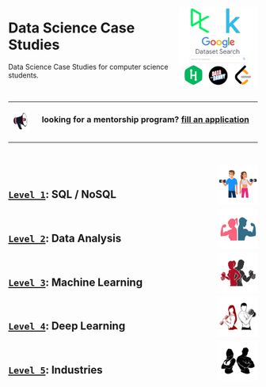 <a href="/Data-Science-Case-Studies/README.md"><img align="right" width="160" src="/Data-Science-Case-Studies/logos/data-science-case-studies.png"></img></a>

# Data Science Case Studies
Data Science Case Studies for computer science students.

<br>
<table>
    <tbody>
<tr>
<td align="center" width="10%"><a href="/Mentorship-Programs/README.md"><img src="/icons/announcement.png" width="100%"></img></a></td>
<td align="center" width="90%"><h3>looking for a mentorship program? <a href="/Mentorship-Programs/README.md">fill an application</a></h3><br></td>
</tr>
    </tbody>
</table>
<br>

<a href="/Data-Science-Case-Studies/level-1.md"><img align="right" width="80" src="/Data-Science-Case-Studies/logos/level-1.png"></img></a>
<br>
## [`Level 1`](/Data-Science-Case-Studies/level-1.md): SQL / NoSQL


<a href="/Data-Science-Case-Studies/level-2.md"><img align="right" width="80" src="/Data-Science-Case-Studies/logos/level-2.png"></img></a>
<br>
## [`Level 2`](/Data-Science-Case-Studies/level-2.md): Data Analysis


<a href="/Data-Science-Case-Studies/level-3.md"><img align="right" width="80" src="/Data-Science-Case-Studies/logos/level-3.png"></img></a>
<br>
## [`Level 3`](/Data-Science-Case-Studies/level-3.md): Machine Learning


<a href="/Data-Science-Case-Studies/level-4.md"><img align="right" width="80" src="/Data-Science-Case-Studies/logos/level-4.png"></img></a>
<br>
## [`Level 4`](/Data-Science-Case-Studies/level-4.md): Deep Learning


<a href="/Data-Science-Case-Studies/level-5/README.md"><img align="right" width="80" src="/Data-Science-Case-Studies/logos/level-5.png"></img></a>
<br>
## [`Level 5`](/Data-Science-Case-Studies/level-5/README.md): Industries
